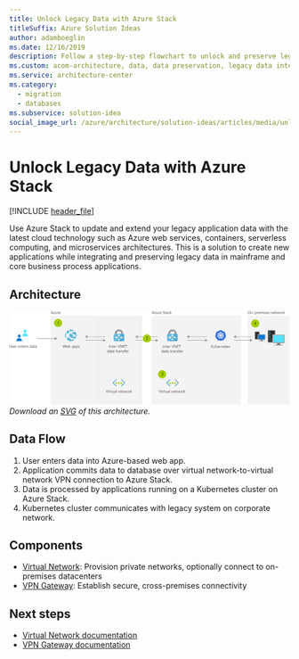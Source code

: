 ```yaml
---
title: Unlock Legacy Data with Azure Stack
titleSuffix: Azure Solution Ideas
author: adamboeglin
ms.date: 12/16/2019
description: Follow a step-by-step flowchart to unlock and preserve legacy data from mainframe applications using Azure Stack.
ms.custom: acom-architecture, data, data preservation, legacy data integration, legacy data, app modernization, interactive-diagram, 'https://azure.microsoft.com/solutions/architecture/unlock-legacy-data/'
ms.service: architecture-center
ms.category:
  - migration
  - databases
ms.subservice: solution-idea
social_image_url: /azure/architecture/solution-ideas/articles/media/unlock-legacy-data.png
---
```


# Unlock Legacy Data with Azure Stack

[!INCLUDE [header_file](../header.md)]

Use Azure Stack to update and extend your legacy application data with the latest cloud technology such as Azure web services, containers, serverless computing, and microservices architectures. This is a solution to create new applications while integrating and preserving legacy data in mainframe and core business process applications.

## Architecture

![Architecture diagram](../media/unlock-legacy-data.png)
*Download an [SVG](../media/unlock-legacy-data.svg) of this architecture.*

## Data Flow

1. User enters data into Azure-based web app.
1. Application commits data to database over virtual network-to-virtual network VPN connection to Azure Stack.
1. Data is processed by applications running on a Kubernetes cluster on Azure Stack.
1. Kubernetes cluster communicates with legacy system on corporate network.

## Components

* [Virtual Network](https://azure.microsoft.com/services/virtual-network): Provision private networks, optionally connect to on-premises datacenters
* [VPN Gateway](https://azure.microsoft.com/services/vpn-gateway): Establish secure, cross-premises connectivity

## Next steps

* [Virtual Network documentation](https://azure.microsoft.com/services/virtual-network)
* [VPN Gateway documentation](https://azure.microsoft.com/services/vpn-gateway)
